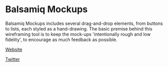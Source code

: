 # Balsamiq Mockups

Balsamiq Mockups includes several drag-and-drop elements, from buttons to lists, each styled as a hand-drawing. The basic premise behind this wireframing tool is to keep the mock-ups 'intentionally rough and low fidelity', to encourage as much feedback as possible.

[Website](https://balsamiq.com/)

[Twitter](https://twitter.com/balsamiq)
